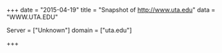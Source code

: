 
+++
date = "2015-04-19"
title = "Snapshot of http://www.uta.edu"
data = "WWW.UTA.EDU"

Server = ["Unknown"]
domain = ["uta.edu"]


+++
#
